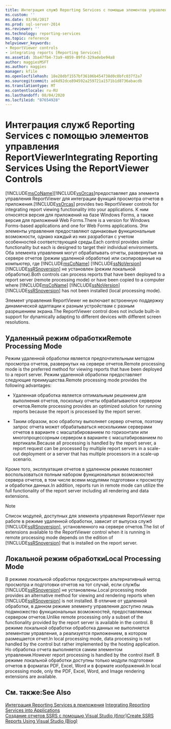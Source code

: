 ```yaml
---
title: Интеграция служб Reporting Services с помощью элементов управления ReportViewer | Документы Майкрософт
ms.custom: ''
ms.date: 03/06/2017
ms.prod: sql-server-2014
ms.reviewer: ''
ms.technology: reporting-services
ms.topic: reference
helpviewer_keywords:
- ReportViewer controls
- integrating reports [Reporting Services]
ms.assetid: 3ba47fb4-73a9-4059-89fd-329adebe94a8
author: maggiesMSFT
ms.author: maggies
manager: kfile
ms.openlocfilehash: 18e28dbf1557bf36106b454738d0c0bfc037f2a7
ms.sourcegitcommit: ad4d92dce894592a259721a1571b1d8736abacdb
ms.translationtype: MT
ms.contentlocale: ru-RU
ms.lasthandoff: 08/04/2020
ms.locfileid: "87654928"
---
```

# <a name="integrating-reporting-services-using-the-reportviewer-controls"></a><span data-ttu-id="1ce99-102">Интеграция служб Reporting Services с помощью элементов управления ReportViewer</span><span class="sxs-lookup"><span data-stu-id="1ce99-102">Integrating Reporting Services Using the ReportViewer Controls</span></span>
  [!INCLUDE[msCoName](../../includes/msconame-md.md)]<span data-ttu-id="1ce99-103">[!INCLUDE[vsOrcas](../../includes/vsorcas-md.md)]предоставляет два элемента управления ReportViewer для интеграции функций просмотра отчетов в приложения.</span><span class="sxs-lookup"><span data-stu-id="1ce99-103">[!INCLUDE[vsOrcas](../../includes/vsorcas-md.md)] provides two ReportViewer controls for integrating report viewing functionality into your applications.</span></span> <span data-ttu-id="1ce99-104">К ним относятся версия для приложений на базе Windows Forms, а также версия для приложений Web Forms.</span><span class="sxs-lookup"><span data-stu-id="1ce99-104">There is a version for Windows Forms-based applications and one for Web Forms applications.</span></span> <span data-ttu-id="1ce99-105">Эти элементы управления предоставляют одинаковые функциональные возможности, однако каждый из них разработан с учетом особенностей соответствующей среды.</span><span class="sxs-lookup"><span data-stu-id="1ce99-105">Each control provides similar functionality but each is designed to target their individual environments.</span></span> <span data-ttu-id="1ce99-106">Оба элемента управления могут обрабатывать отчеты, развернутые на сервере отчетов (режим удаленной обработки) или скопированные на компьютер, где [!INCLUDE[msCoName](../../includes/msconame-md.md)] [!INCLUDE[ssNoVersion](../../includes/ssnoversion-md.md)] [!INCLUDE[ssRSnoversion](../../includes/ssrsnoversion-md.md)] не установлен (режим локальной обработки).</span><span class="sxs-lookup"><span data-stu-id="1ce99-106">Both controls can process reports that have been deployed to a report server (remote processing mode) or have been copied to a computer where [!INCLUDE[msCoName](../../includes/msconame-md.md)] [!INCLUDE[ssNoVersion](../../includes/ssnoversion-md.md)] [!INCLUDE[ssRSnoversion](../../includes/ssrsnoversion-md.md)] has not been installed (local processing mode).</span></span>  
  
 <span data-ttu-id="1ce99-107">Элемент управления ReportViewer не включает встроенную поддержку динамической адаптации к разным устройствам с разным разрешением экрана.</span><span class="sxs-lookup"><span data-stu-id="1ce99-107">The ReportViewer control does not include built-in support for dynamically adapting to different devices with different screen resolutions.</span></span>  
  
## <a name="remote-processing-mode"></a><span data-ttu-id="1ce99-108">Удаленный режим обработки</span><span class="sxs-lookup"><span data-stu-id="1ce99-108">Remote Processing Mode</span></span>  
 <span data-ttu-id="1ce99-109">Режим удаленной обработки является предпочтительным методом просмотра отчетов, развернутых на сервере отчетов.</span><span class="sxs-lookup"><span data-stu-id="1ce99-109">Remote processing mode is the preferred method for viewing reports that have been deployed to a report server.</span></span> <span data-ttu-id="1ce99-110">Режим удаленной обработки предоставляет следующие преимущества.</span><span class="sxs-lookup"><span data-stu-id="1ce99-110">Remote processing mode provides the following advantages:</span></span>  
  
-   <span data-ttu-id="1ce99-111">Удаленная обработка является оптимальным решением для выполнения отчетов, поскольку отчеты обрабатываются сервером отчетов.</span><span class="sxs-lookup"><span data-stu-id="1ce99-111">Remote processing provides an optimized solution for running reports because the report is processed by the report server.</span></span>  
  
-   <span data-ttu-id="1ce99-112">Таким образом, всю обработку выполняет сервер отчетов, поэтому запрос отчета может обрабатываться несколькими серверами отчетов в варианте с масштабированием по горизонтали или многопроцессорным сервером в варианте с масштабированием по вертикали.</span><span class="sxs-lookup"><span data-stu-id="1ce99-112">Because all processing is handled by the report server, a report request can be processed by multiple report servers in a scale-out deployment or a server that has multiple processors in a scale-up scenario.</span></span>  
  
 <span data-ttu-id="1ce99-113">Кроме того, эксплуатация отчетов в удаленном режиме позволяет воспользоваться полным набором функциональных возможностей сервера отчетов, в том числе всеми модулями подготовки к просмотру и обработки данных.</span><span class="sxs-lookup"><span data-stu-id="1ce99-113">In addition, reports run in remote mode can utilize the full functionality of the report server including all rendering and data extensions.</span></span>  
  
> [!NOTE]  
>  <span data-ttu-id="1ce99-114">Список модулей, доступных для элемента управления ReportViewer при работе в режиме удаленной обработки, зависит от выпуска служб [!INCLUDE[ssRSnoversion](../../includes/ssrsnoversion-md.md)], установленного на сервере отчетов.</span><span class="sxs-lookup"><span data-stu-id="1ce99-114">The list of extensions available to the ReportViewer control when it is running in remote processing mode depends on the edition of [!INCLUDE[ssRSnoversion](../../includes/ssrsnoversion-md.md)] that is installed on the report server.</span></span>  
  
## <a name="local-processing-mode"></a><span data-ttu-id="1ce99-115">Локальной режим обработки</span><span class="sxs-lookup"><span data-stu-id="1ce99-115">Local Processing Mode</span></span>  
 <span data-ttu-id="1ce99-116">В режиме локальной обработки предусмотрен альтернативный метод просмотра и подготовки отчетов на тот случай, если службы [!INCLUDE[ssRSnoversion](../../includes/ssrsnoversion-md.md)] не установлены.</span><span class="sxs-lookup"><span data-stu-id="1ce99-116">Local processing mode provides an alternative method for viewing and rendering reports when [!INCLUDE[ssRSnoversion](../../includes/ssrsnoversion-md.md)] is not installed.</span></span> <span data-ttu-id="1ce99-117">В отличие от удаленной обработки, в данном режиме элементу управления доступно лишь подмножество функциональных возможностей, предоставляемых сервером отчетов.</span><span class="sxs-lookup"><span data-stu-id="1ce99-117">Unlike remote processing only a subset of the functionality provided by the report server is available in the control.</span></span> <span data-ttu-id="1ce99-118">В режиме локальной обработки обработка данных не выполняется элементом управления, а реализуется приложением, в котором размещается отчет.</span><span class="sxs-lookup"><span data-stu-id="1ce99-118">In local processing mode, data processing is not handled by the control but rather implemented by the hosting application.</span></span> <span data-ttu-id="1ce99-119">Но обработка отчета выполняется самим элементом управления.</span><span class="sxs-lookup"><span data-stu-id="1ce99-119">However report processing is handled by the control itself.</span></span> <span data-ttu-id="1ce99-120">В режиме локальной обработки доступны только модули подготовки отчетов в форматах PDF, Excel, Word и в формате изображений.</span><span class="sxs-lookup"><span data-stu-id="1ce99-120">In local processing mode, only the PDF, Excel, Word, and Image rendering extensions are available.</span></span>  
  
## <a name="see-also"></a><span data-ttu-id="1ce99-121">См. также:</span><span class="sxs-lookup"><span data-stu-id="1ce99-121">See Also</span></span>  
 <span data-ttu-id="1ce99-122">[Интеграция Reporting Services в приложения](../application-integration/integrating-reporting-services-into-applications.md) </span><span class="sxs-lookup"><span data-stu-id="1ce99-122">[Integrating Reporting Services into Applications](../application-integration/integrating-reporting-services-into-applications.md) </span></span>  
 [<span data-ttu-id="1ce99-123">Создание отчетов SSRS с помощью Visual Studio (блог)</span><span class="sxs-lookup"><span data-stu-id="1ce99-123">Create SSRS Reports Using Visual Studio (Blog)</span></span>](https://jwcooney.com/2015/01/07/ssrs-basics-set-up-visual-studio-to-write-a-new-ssrs-report/)  
  
  
